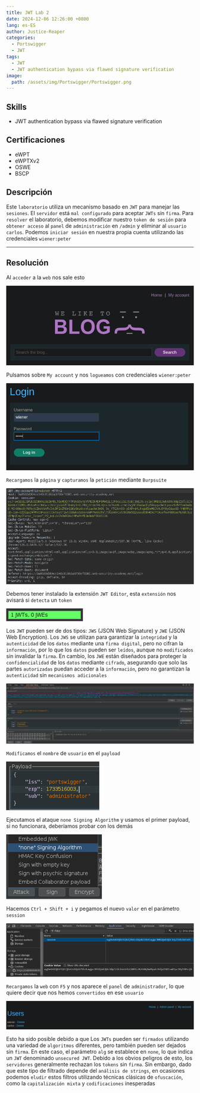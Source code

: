 ```yaml
---
title: JWT Lab 2
date: 2024-12-06 12:26:00 +0800
lang: es-ES
author: Justice-Reaper
categories:
  - Portswigger
  - JWT
tags:
  - JWT
  - JWT authentication bypass via flawed signature verification
image:
  path: /assets/img/Portswigger/Portswigger.png
---
```


## Skills

- JWT authentication bypass via flawed signature verification

## Certificaciones

- eWPT
- eWPTXv2
- OSWE
- BSCP
  
## Descripción

Este `laboratorio` utiliza un mecanismo basado en `JWT` para manejar las `sesiones`. El `servidor` está `mal configurado` para aceptar `JWTs` sin `firma`. Para `resolver` el laboratorio, debemos modificar nuestro `token de sesión` para `obtener acceso` al `panel` de `administración` en `/admin` y eliminar al `usuario` `carlos`. Podemos `iniciar sesión` en nuestra propia cuenta utilizando las credenciales `wiener:peter`

---

## Resolución

Al `acceder` a la `web` nos sale esto

![](/assets/img/JWT-Lab-2/image_1.png)

Pulsamos sobre `My account` y nos `logueamos` con credenciales `wiener:peter`

![](/assets/img/JWT-Lab-2/image_2.png)

`Recargamos` la `página` y `capturamos` la `petición` mediante `Burpsuite`

![](/assets/img/JWT-Lab-2/image_3.png)

Debemos tener instalado la extensión `JWT Editor`, esta `extensión` nos avisará si `detecta` un `token`

![](/assets/img/JWT-Lab-2/image_4.png)

Los `JWT` pueden ser de dos tipos: `JWS` (JSON Web Signature) y `JWE` (JSON Web Encryption). Los `JWS` se utilizan para garantizar la `integridad` y la `autenticidad` de los `datos` mediante una `firma digital`, pero no cifran la `información`, por lo que los `datos` pueden ser `leídos`, aunque no `modificados` sin invalidar la `firma`. En cambio, los `JWE` están diseñados para proteger la `confidencialidad` de los `datos` mediante `cifrado`, asegurando que solo las partes `autorizadas` puedan acceder a la `información`, pero no garantizan la `autenticidad` sin `mecanismos adicionales`

![](/assets/img/JWT-Lab-2/image_5.png)

`Modificamos` el `nombre` de `usuario` en el `payload`

![](/assets/img/JWT-Lab-2/image_6.png)

Ejecutamos el ataque `none Signing Algorithm` y usamos el primer payload, si no funcionara, deberíamos probar con los demás

![](/assets/img/JWT-Lab-2/image_7.png)

Hacemos `Ctrl + Shift + i` y pegamos el nuevo `valor` en el parámetro `session`

![](/assets/img/JWT-Lab-2/image_8.png)

`Recargamos` la `web` con `F5` y nos aparece el `panel` de `administrador`, lo que quiere decir que nos hemos `convertidos` en ese `usuario`

![](/assets/img/JWT-Lab-2/image_9.png)

Esto ha sido posible debido a que Los `JWTs` pueden ser `firmados` utilizando una variedad de `algoritmos` diferentes, pero también pueden ser dejados sin `firma`. En este caso, el parámetro `alg` se establece en `none`, lo que indica un `JWT` denominado `unsecured JWT`. Debido a los obvios peligros de esto, los `servidores` generalmente rechazan los `tokens` sin `firma`. Sin embargo, dado que este tipo de filtrado depende del `análisis de strings`, en ocasiones podemos `eludir` estos filtros utilizando técnicas clásicas de `ofuscación`, como la `capitalización mixta` y `codificaciones` inesperadas
